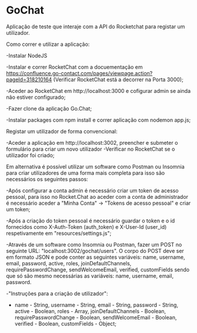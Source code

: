 # GoChat
Aplicação de teste que interaje com a API do Rocketchat para registar um utilizador.

Como correr e utilizar a aplicação: 

-Instalar NodeJS 

-Instalar e correr RocketChat com a docuementação em https://confluence.go-contact.com/pages/viewpage.action?pageId=318210164 (Verificar RocketChat está a decorrer na Porta 3000);

-Aceder ao RocketChat em http://localhost:3000 e cofigurar admin se ainda não estiver configurado;

-Fazer clone da aplicação Go.Chat;

-Instalar packages com npm install e correr aplicação com nodemon app.js;

Registar um utilizador de forma convencional:

-Aceder a aplicação em http://localhost:3002, preencher e submeter o formulário para criar um novo utilizador -Verificar no RocketChat se o utilizador foi criado;

Em alternativa é possível utilizar um software como Postman ou Insomnia para criar utilizadores de uma forma mais completa para isso são necessários os seguintes passos:

-Após configurar a conta admin é necessário criar um token de acesso pessoal, para isso no Rocket.Chat ao aceder com a conta de administrador é necessário aceder a "Minha Conta" -> "Tokens de acesso pessoal" e criar um token;

-Após a criação do token pessoal é necessário guardar o token e o id fornecidos como X-Auth-Token (auth_token) e X-User-Id (user_id) respetivamente em "resources/settings.js";

-Através de um software como Insomnia ou Postman, fazer um POST no seguinte URL: "localhost:3002/gochat/users". O corpo do POST deve ser em formato JSON e pode conter as seguintes variáveis: name, username, email, password, active, roles, joinDefaultChannels, requirePasswordChange, sendWelcomeEmail, verified, customFields sendo que só são mesmo necessárias as variáveis: name, username, email, password.

-"Instruções para a criação de utilizador":
- name - String, username - String,  email - String, password - String, active - Boolean, roles - Array, joinDefaultChannels - Boolean, requirePasswordChange - Boolean, sendWelcomeEmail - Boolean, verified - Boolean, customFields - Object;

